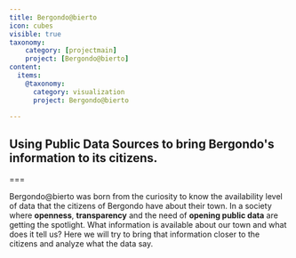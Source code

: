 ```yaml
---
title: Bergondo@bierto
icon: cubes
visible: true
taxonomy:
    category: [projectmain]
    project: [Bergondo@bierto]
content: 
  items: 
    @taxonomy:
      category: visualization
      project: Bergondo@bierto

---
```


## Using Public Data Sources to bring Bergondo's information to its citizens. 

===

Bergondo@bierto was born from the curiosity to know the availability level of data that the citizens of Bergondo have about their town. In a society where **openness**, **transparency** and the need of **opening public data** are getting the spotlight.
What information is available about our town and what does it tell us? Here we will try to bring that information closer to the citizens and analyze what the data say.

